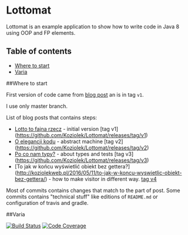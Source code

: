 # Lottomat

Lottomat is an example application to show how to write code in Java 8 using OOP and FP elements.
 
## Table of contents
 - [Where to start](#Where-to-start)
 - [Varia](#Varia)
 
 
##Where to start 

First version of code came from [blog post](http://koziolekweb.pl/2016/05/08/lotto-to-fajna-rzecz/) an is in tag `v1`.

I use only master branch.

List of blog posts that contains steps:

+ [Lotto to fajna rzecz](http://koziolekweb.pl/2016/05/08/lotto-to-fajna-rzecz/) - initial version [tag v1]
(https://github.com/Koziolek/Lottomat/releases/tag/v1)
+ [O elegancji kodu](http://koziolekweb.pl/2016/05/09/o-elegancji-kodu/) - abstract machine [tag v2]
(https://github.com/Koziolek/Lottomat/releases/tag/v2)
+ [Po co nam typy?](http://koziolekweb.pl/2016/05/10/po-co-nam-typy/) - about types and tests [tag v3]
(https://github.com/Koziolek/Lottomat/releases/tag/v3)
+ [To jak w końcu wyświetlić obiekt bez gettera?]
(http://koziolekweb.pl/2016/05/11/to-jak-w-koncu-wyswietlic-obiekt-bez-gettera/) - how to make visitor in different 
way. [tag v4](https://github.com/Koziolek/Lottomat/releases/tag/v4)

Most of commits contains changes that match to the part of post. Some commits contains "technical stuff" like 
editions of `README.md` or configuration of travis and gradle. 

##Varia

[![Build Status](https://travis-ci.org/Koziolek/Lottomat.svg?branch=master)](https://travis-ci.org/Koziolek/Lottomat)
[![Code Coverage](https://img.shields.io/codecov/c/github/Koziolek/Lottomat/develop.svg)](https://codecov.io/github/Koziolek/Lottomat?branch=develop)
